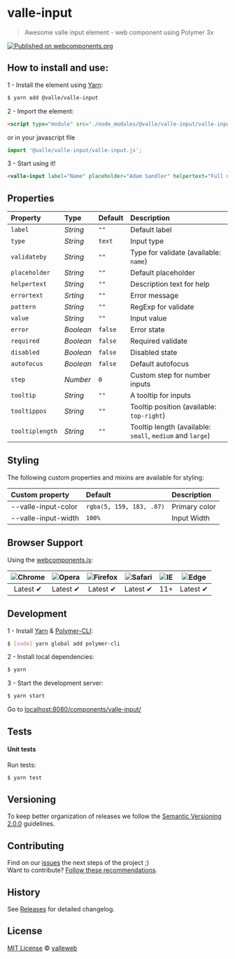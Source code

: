# valle-input

> Awesome valle input element - web component using Polymer 3x

[![Published on webcomponents.org](https://img.shields.io/badge/webcomponents.org-published-blue.svg)](https://www.webcomponents.org/element/valleweb/valle-input)

## How to install and use:

1 - Install the element using [Yarn](http://yarn.io/):

```sh
$ yarn add @valle/valle-input
```

2 -  Import the element:

```html
<script type="module" src="./node_modules/@valle/valle-input/valle-input.js"></script>
```

or in your javascript file

```js
import '@valle/valle-input/valle-input.js';
```

3 - Start using it!

<!--
```
<custom-element-demo>
  <template>
    <link rel="import" href="./demo/index.html">
    <next-code-block></next-code-block>
  </template>
</custom-element-demo>
```
-->

```html
<valle-input label="Name" placeholder="Adam Sandler" helpertext="Full name"></valle-input>
```

## Properties

Property        | Type        | Default   | Description
:---            |:---         |:---       |:---
`label`         | *String*    | `""`      | Default label
`type`          | *String*    | `text`    | Input type
`validateby`    | *String*    | `""`      | Type for validate (available: `name`)
`placeholder`   | *String*    | `""`      | Default placeholder
`helpertext`    | *String*    | `""`      | Description text for help
`errortext`     | *Srting*    | `""`      | Error message
`pattern`       | *String*    | `""`      | RegExp for validate
`value`         | *String*    | `""`      | Input value
`error`         | *Boolean*   | `false`   | Error state
`required`      | *Boolean*   | `false`   | Required validate
`disabled`      | *Boolean*   | `false`   | Disabled state
`autofocus`     | *Boolean*   | `false`   | Default autofocus
`step`          | *Number*    | `0`       | Custom step for number inputs
`tooltip`       | *String*    | `""`      | A tooltip for inputs
`tooltippos`    | *String*    | `""`      | Tooltip position (available: `top-right`)
`tooltiplength` | *String*    | `""`      | Tooltip length (available: `small`, `medium` and `large`)

## Styling

The following custom properties and mixins are available for styling:

Custom property           | Default                   | Description
:---                      |:---                       |:---
--valle-input-color       | `rgba(5, 159, 183, .87)`  | Primary color
--valle-input-width       | `100%`                    | Input Width

## Browser Support

Using the [webcomponents.js](https://github.com/WebComponents/webcomponentsjs):

 ![Chrome](https://cdnjs.cloudflare.com/ajax/libs/browser-logos/39.2.2/chrome/chrome_48x48.png) | ![Opera](https://cdnjs.cloudflare.com/ajax/libs/browser-logos/39.2.2/opera/opera_48x48.png) | ![Firefox](https://cdnjs.cloudflare.com/ajax/libs/browser-logos/39.2.2/firefox/firefox_48x48.png) | ![Safari](https://cdnjs.cloudflare.com/ajax/libs/browser-logos/39.2.2/safari/safari_48x48.png) |![IE](https://cdnjs.cloudflare.com/ajax/libs/browser-logos/39.2.2/archive/internet-explorer_9-11/internet-explorer_9-11_48x48.png) |  ![Edge](https://cdnjs.cloudflare.com/ajax/libs/browser-logos/39.2.2/edge/edge_48x48.png) |
:---: | :---: | :---: | :---: | :---: | :---: |
Latest ✔ | Latest ✔ | Latest ✔ | Latest ✔ | 11+ | Latest ✔

## Development

1 - Install [Yarn](https://yarnpkg.com/) & [Polymer-CLI](https://polymer-library.polymer-project.org/3.0/docs/install-3-0):

```sh
$ [sudo] yarn global add polymer-cli
```

2 - Install local dependencies:

```sh
$ yarn
```

3 - Start the development server:

```sh
$ yarn start
```

Go to [localhost:8080/components/valle-input/](http://localhost:8080/components/valle-input/)


## Tests

#### Unit tests

Run tests:

```sh
$ yarn test
```

## Versioning

To keep better organization of releases we follow the [Semantic Versioning 2.0.0](http://semver.org/) guidelines.

## Contributing

Find on our [issues](https://github.com/valleweb/valle-input/issues/) the next steps of the project ;)
<br>
Want to contribute? [Follow these recommendations](https://github.com/valleweb/valle-input/blob/master/CONTRIBUTING.md).

## History

See [Releases](https://github.com/valleweb/valle-input/releases) for detailed changelog.

## License

[MIT License](https://github.com/valleweb/valle-input/blob/master/LICENSE.md) © [valleweb](https://github.com/orgs/valleweb/people)

